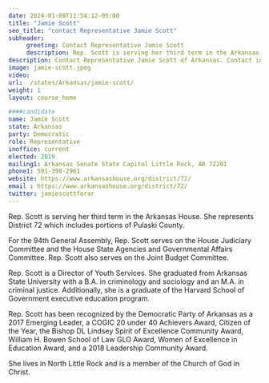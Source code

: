 ```yaml
---
date: 2024-01-08T11:54:12-05:00
title: "Jamie Scott"
seo_title: "contact Representative Jamie Scott"
subheader:
     greeting: Contact Representative Jamie Scott
     description: Rep. Scott is serving her third term in the Arkansas House. She represents District 72 which includes portions of Pulaski County. For the 94th General Assembly, Rep. Scott serves on the House Judiciary Committee and the House State Agencies and Governmental Affairs Committee.
description: Contact Representative Jamie Scott of Arkansas. Contact information for Jamie Scott includes email address, phone number, and mailing address.
image: jamie-scott.jpeg
video:
url:  /states/Arkansas/jamie-scott/
weight: 1
layout: course_home

####candidate
name: Jamie Scott
state: Arkansas
party: Democratic
role: Representative
inoffice: current
elected: 2019
mailing1: Arkansas Senate State Capitol Little Rock, AR 72201
phone1: 501-398-2961
website: https://www.arkansashouse.org/district/72/
email : https://www.arkansashouse.org/district/72/
twitter: jamiescottforar
---
```


Rep. Scott is serving her third term in the Arkansas House. She represents District 72 which includes portions of Pulaski County.

For the 94th General Assembly, Rep. Scott serves on the House Judiciary Committee and the House State Agencies and Governmental Affairs Committee. Rep. Scott also serves on the Joint Budget Committee.

Rep. Scott is a Director of Youth Services. She graduated from Arkansas State University with a B.A. in criminology and sociology and an M.A. in criminal justice.  Additionally, she is a graduate of the Harvard School of Government executive education program.

Rep. Scott has been recognized by the Democratic Party of Arkansas as a 2017 Emerging Leader, a COGIC 20 under 40 Achievers Award, Citizen of the Year, the Bishop DL Lindsey Spirit of Excellence Community Award, William H. Bowen School of Law GLO Award, Women of Excellence in Education Award, and a 2018 Leadership Community Award.

She lives in North Little Rock and is a member of the Church of God in Christ.
